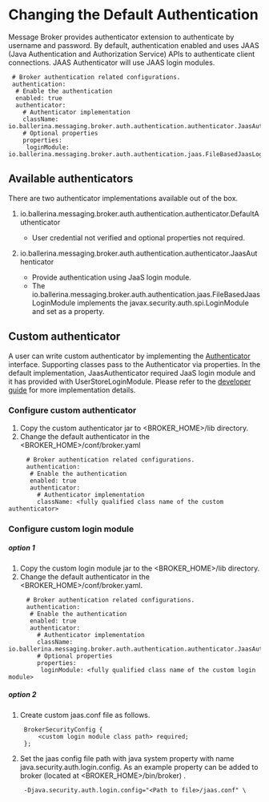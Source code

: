 # Changing the Default Authentication

Message Broker provides authenticator extension to authenticate by username and password. By default, authentication 
enabled and uses JAAS (Java Authentication and Authorization Service) APIs to authenticate client connections. 
JAAS Authenticator will use JAAS login modules.


     # Broker authentication related configurations.
     authentication:
      # Enable the authentication
      enabled: true
      authenticator:
        # Authenticator implementation
        className: io.ballerina.messaging.broker.auth.authentication.authenticator.JaasAuthenticator
        # Optional properties
        properties:
         loginModule: io.ballerina.messaging.broker.auth.authentication.jaas.FileBasedJaasLoginModule


## Available authenticators

There are two authenticator implementations available out of the box.

1) io.ballerina.messaging.broker.auth.authentication.authenticator.DefaultAuthenticator
    - User credential not verified and optional properties not required.

2) io.ballerina.messaging.broker.auth.authentication.authenticator.JaasAuthenticator
    - Provide authentication using JaaS login module. 
    - The io.ballerina.messaging.broker.auth.authentication.jaas.FileBasedJaasLoginModule implements
    the javax.security.auth.spi.LoginModule and set as a property.


## Custom authenticator

A user can write custom authenticator by implementing the [Authenticator](https://github.com/ballerina-platform/ballerina-message-broker/blob/master/modules/broker-auth/src/main/java/io/ballerina/messaging/broker/auth/authentication/Authenticator.java) interface.
Supporting classes pass to the Authenticator via properties. In the default implementation, JaasAuthenticator 
required JaaS login module and it has provided with UserStoreLoginModule. Please refer to the [developer guide](../dev/security-architecture.md) for more 
implementation details.


### Configure custom authenticator

1. Copy the custom authenticator jar to <BROKER_HOME>/lib directory.
2. Change the default authenticator in the <BROKER_HOME>/conf/broker.yaml

```
     # Broker authentication related configurations.
     authentication:
      # Enable the authentication
      enabled: true
      authenticator:
        # Authenticator implementation
        className: <fully qualified class name of the custom authenticator>
```

### Configure custom login module

##### option 1

1. Copy the custom login module jar to the <BROKER_HOME>/lib directory.
2. Change the default authenticator in the <BROKER_HOME>/conf/broker.yaml.

```
     # Broker authentication related configurations.
     authentication:
      # Enable the authentication
      enabled: true
      authenticator:
        # Authenticator implementation
        className: io.ballerina.messaging.broker.auth.authentication.authenticator.JaasAuthenticator
        # Optional properties
        properties:
         loginModule: <fully qualified class name of the custom login module>
```

##### option 2

1. Create custom jaas.conf file as follows.

        BrokerSecurityConfig {
            <custom login module class path> required;
        };

2. Set the jaas config file path with java system property with name java.security.auth.login.config. As an example
property can be added to broker (located at <BROKER_HOME>/bin/broker) .

        -Djava.security.auth.login.config="<Path to file>/jaas.conf" \
